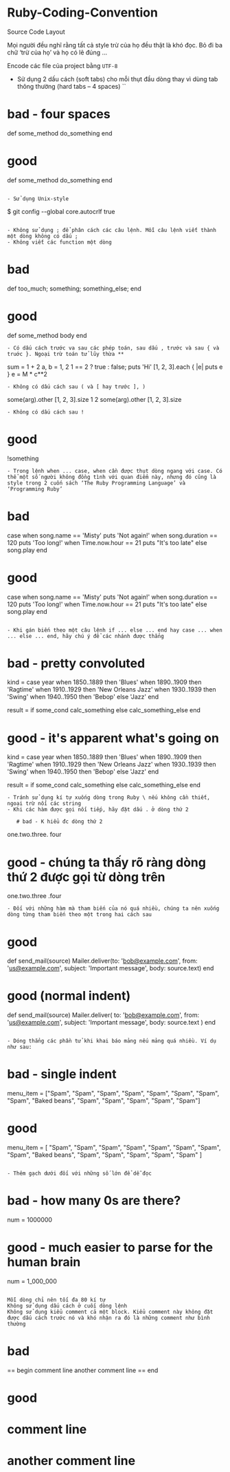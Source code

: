 # Ruby-Coding-Convention
Source Code Layout

Mọi người đều nghĩ rằng tất cả style trừ của họ đều thật là khó đọc. Bỏ đi ba chữ ‘trừ  của họ’ và họ có lẽ đúng …

Encode các file của project bằng
``
UTF-8
``

- Sử dụng 2 dấu cách (soft tabs) cho mỗi thụt đầu dòng thay vì dùng tab thông thường (hard tabs – 4 spaces)
``
# bad - four spaces
def some_method
    do_something
end

# good
def some_method
  do_something
end
```

- Sử dụng Unix-style
```
 $ git config --global core.autocrlf true
```

- Không sử dụng ; để phân cách các câu lệnh. Mỗi câu lệnh viết thành một dòng không có dấu ;
- Không viết các function một dòng
```
# bad
  def too_much; something; something_else; end
# good
  def some_method
    body
  end
```
- Có dấu cách trước va sau các phép toán, sau dấu , trước và sau { và truớc }. Ngoại trừ toán tử lũy thừa **
```
sum = 1 + 2
a, b = 1, 2
1 == 2 ? true : false; puts 'Hi'
[1, 2, 3].each { |e| puts e }
e = M * c**2
```
- Không có dấu cách sau ( và [ hay trước ], )
```
some(arg).other
[1, 2, 3].size
1
2
some(arg).other
[1, 2, 3].size
```
- Không có dấu cách sau !
```
# good
!something
```
- Trong lệnh when ... case, when cần được thụt dòng ngang với case. Có thể một số người không đồng tình với quan điểm này, nhưng đó cũng là style trong 2 cuốn sách ‘The Ruby Programming Language’ và ‘Programming Ruby’
```
 # bad
  case
    when song.name == 'Misty'
      puts 'Not again!'
    when song.duration == 120
      puts 'Too long!'
    when Time.now.hour == 21
      puts "It's too late"
    else
      song.play
  end

  # good
  case
  when song.name == 'Misty'
    puts 'Not again!'
  when song.duration == 120
    puts 'Too long!'
  when Time.now.hour == 21
    puts "It's too late"
  else
    song.play
  end
```

- Khi gán biến theo một câu lệnh if ... else ... end hay case ... when ... else ... end, hãy chú ý để các nhánh được thẳng
```
# bad - pretty convoluted
kind = case year
when 1850..1889 then 'Blues'
when 1890..1909 then 'Ragtime'
when 1910..1929 then 'New Orleans Jazz'
when 1930..1939 then 'Swing'
when 1940..1950 then 'Bebop'
else 'Jazz'
end

result = if some_cond
  calc_something
else
  calc_something_else
end

# good - it's apparent what's going on
kind = case year
       when 1850..1889 then 'Blues'
       when 1890..1909 then 'Ragtime'
       when 1910..1929 then 'New Orleans Jazz'
       when 1930..1939 then 'Swing'
       when 1940..1950 then 'Bebop'
       else 'Jazz'
       end

result = if some_cond
           calc_something
         else
           calc_something_else
         end
```
- Tránh sử dụng kí tự xuống dòng trong Ruby \ nếu không cần thiết, ngoại trừ nối các string
- Khi các hàm được gọi nối tiếp, hãy đặt dấu . ở dòng thứ 2
```
       # bad - K hiểu đc dòng thứ 2
one.two.three.
  four

# good - chúng ta thấy rõ ràng dòng thứ 2 được gọi từ dòng trên
one.two.three
  .four
```
- Đối với những hàm mà tham biến của nó quá nhiều, chúng ta nên xuống dòng từng tham biến theo một trong hai cách sau
```
 # good
  def send_mail(source)
    Mailer.deliver(to: 'bob@example.com',
                   from: 'us@example.com',
                   subject: 'Important message',
                   body: source.text)
  end

  # good (normal indent)
  def send_mail(source)
    Mailer.deliver(
      to: 'bob@example.com',
      from: 'us@example.com',
      subject: 'Important message',
      body: source.text
    )
  end
```

- Dóng thẳng các phần tử khi khai báo mảng nếu mảng quá nhiều. Ví dụ như sau:
```
# bad - single indent
menu_item = ["Spam", "Spam", "Spam", "Spam", "Spam", "Spam", "Spam", "Spam",
  "Baked beans", "Spam", "Spam", "Spam", "Spam", "Spam"]

# good
menu_item = [
  "Spam", "Spam", "Spam", "Spam", "Spam", "Spam", "Spam", "Spam",
  "Baked beans", "Spam", "Spam", "Spam", "Spam", "Spam"
]
```

- Thêm gạch dưới đối với những số lớn để dễ đọc
```
# bad - how many 0s are there?
num = 1000000

# good - much easier to parse for the human brain
num = 1_000_000
```

Mỗi dòng chỉ nên tối đa 80 kí tự
Không sử dụng dấu cách ở cuối dòng lệnh
Không sử dụng kiểu comment cả một block. Kiểu comment này không đặt được dấu cách trước nó và khó nhận ra đó là những comment như bình thường
```
# bad
== begin
comment line
another comment line
== end

# good
# comment line
# another comment line
```
